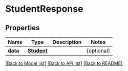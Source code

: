 # StudentResponse

## Properties
Name | Type | Description | Notes
------------ | ------------- | ------------- | -------------
**data** | [**Student**](Student.md) |  | [optional] 

[[Back to Model list]](../README.md#documentation-for-models) [[Back to API list]](../README.md#documentation-for-api-endpoints) [[Back to README]](../README.md)


